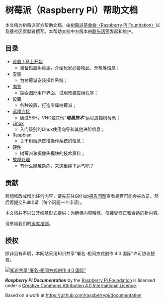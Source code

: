 # 树莓派（Raspberry Pi）帮助文档

本文档为树莓派官方帮助文档，由[树莓派基金会（Raspberry Pi Foundation）](https://www.raspberrypi.org/)以及基社区贡献者撰写。本帮助文档中方版本由[聪头话斋](https://alexlee.cn)发起和维护。

## 目录

- [设置 / 马上开始](setup/README.md)
    - 准备捣鼓树莓派，介绍玩家必备物品、开机等信息；
- [安装](installation/README.md)
    - 为树莓派安装操作系统；
- [向导](usage/README.md)
    - 探索图形用户界面，试用预装应用程序；
- [设置](configuration/README.md)
    - 各种设置，打造专属树莓派；
- [远程连接](remote-access/README.md)
    - 通过SSH，VNC或其他“***暗黑技术***”远程连接树莓派；
- [Linux](linux/README.md)
    - 入门级别的Linux使用向导和其他进阶信息；
- [Raspbian](raspbian/README.md)
    - 关于树莓派首推操作系统的信息；
- [硬件](hardware/README.md)
    - 树莓派和摄像头模块的技术资料；
- [故障处理](troubleshooting/README.md)
    - 有什么疑难杂症，来这里碰下运气吧？

## 贡献

若想修改或增加任何内容，请先前往GitHub[报告问题](http://github.com/raspberrypi/documentation/issues)查看是否可能会被收录，然后再提交Pull申请（每个问题一个申请）。

本文档并不以公开维基形式提供；为确保内容精炼，仅接受修正和合适的新内容。

请参阅我们的[贡献准则](CONTRIBUTING.md)。

## 授权

除非另有声明，本网站采用知识共享“署名-相同方式创作 4.0 国际”许可协议授权。

[![知识共享“署名-相同方式创作 4.0 国际”](https://licensebuttons.net/l/by-sa/4.0/88x31.png)](http://creativecommons.org/licenses/by-sa/4.0/)

***Raspberry Pi Documentation*** by the [Raspberry Pi Foundation](https://www.raspberrypi.org/) is licensed under a [Creative Commons Attribution 4.0 International Licence](http://creativecommons.org/licenses/by-sa/4.0/).

Based on a work at https://github.com/raspberrypi/documentation
